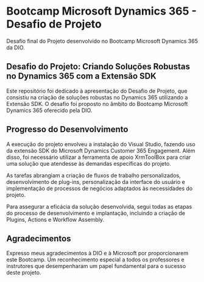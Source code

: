 # Bootcamp Microsoft Dynamics 365 - Desafio de Projeto
Desafio final do Projeto desenvolvido no Bootcamp Microsoft Dynamics 365 da DIO.


## Desafio do Projeto: Criando Soluções Robustas no Dynamics 365 com a Extensão SDK
Este repositório foi dedicado à apresentação do Desafio de Projeto, que consistiu na criação de soluções robustas no Dynamics 365 utilizando a Extensão SDK. O desafio foi proposto no âmbito do Bootcamp Microsoft Dynamics 365 oferecido pela DIO.

## Progresso do Desenvolvimento
A execução do projeto envolveu a instalação do Visual Studio, fazendo uso da extensão SDK do Microsoft Dynamics Customer 365 Engagement. Além disso, foi necessário utilizar a ferramenta de apoio XrmToolBox para criar uma solução que atendesse às demandas específicas do projeto.

As tarefas abrangiam a criação de fluxos de trabalho personalizados, desenvolvimento de plug-ins, personalização da interface do usuário e implementação de processos de negócios adaptados às necessidades do projeto.

Para assegurar a eficácia da solução desenvolvida, segui todas as etapas do processo de desenvolvimento e implantação, incluindo a criação de Plugins, Actions e Workflow Assembly.

## Agradecimentos
Expresso meus agradecimentos à DIO e à Microsoft por proporcionarem este Bootcamp. Um reconhecimento especial a todos os professores e instrutores que desempenharam um papel fundamental para o sucesso deste projeto.





